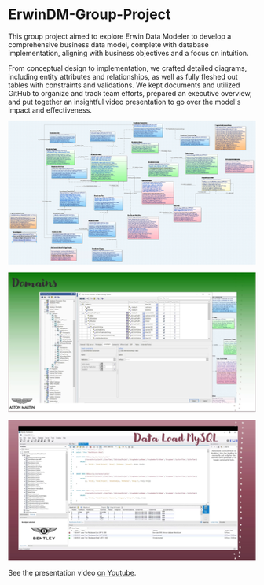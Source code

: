 # ErwinDM-Group-Project
This group project aimed to explore Erwin Data Modeler to develop a comprehensive business data model, complete with database implementation, aligning with business objectives and a focus on intuition.

From conceptual design to implementation, we crafted detailed diagrams, including entity attributes and relationships, as well as fully fleshed out tables with constraints and validations. We kept documents and utilized GitHub to organize and track team efforts, prepared an executive overview, and put together an insightful video presentation to go over the model's impact and effectiveness.

![preview of project and project presentation - physical data model](./previewImages/edmPdm.png)

![preview of project and project presentation - domains](./previewImages/edmDomainSlide.png)

![preview of project and project presentation - data definition language](./previewImages/edmDdlSlide.png)

See the presentation video [on Youtube](https://youtu.be/TkNdENWeHyk).
